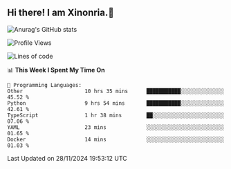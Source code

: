 ## Hi there! I am Xinonria.👋

![Anurag's GitHub stats](https://status-git-main-xinonrias-projects-f26540e3.vercel.app/api?username=xinonria)

<!--START_SECTION:waka-->
![Profile Views](http://img.shields.io/badge/Profile%20Views-4-blue)

![Lines of code](https://img.shields.io/badge/From%20Hello%20World%20I%27ve%20Written-871.0%20thousand%20lines%20of%20code-blue)

📊 **This Week I Spent My Time On** 

```text
💬 Programming Languages: 
Other                    10 hrs 35 mins      ███████████░░░░░░░░░░░░░░   45.52 % 
Python                   9 hrs 54 mins       ███████████░░░░░░░░░░░░░░   42.61 % 
TypeScript               1 hr 38 mins        ██░░░░░░░░░░░░░░░░░░░░░░░   07.06 % 
YAML                     23 mins             ░░░░░░░░░░░░░░░░░░░░░░░░░   01.65 % 
Docker                   14 mins             ░░░░░░░░░░░░░░░░░░░░░░░░░   01.03 % 
```


 Last Updated on 28/11/2024 19:53:12 UTC
<!--END_SECTION:waka-->

<!--
**xinonria/xinonria** is a ✨ _special_ ✨ repository because its `README.md` (this file) appears on your GitHub profile.

Here are some ideas to get you started:

- 🔭 I’m currently working on ...
- 🌱 I’m currently learning ...
- 👯 I’m looking to collaborate on ...
- 🤔 I’m looking for help with ...
- 💬 Ask me about ...
- 📫 How to reach me: ...
- 😄 Pronouns: ...
- ⚡ Fun fact: ...
-->
